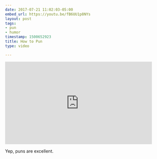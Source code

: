 ```yaml
---
date: 2017-07-21 11:02:03-05:00
embed_url: https://youtu.be/fB6UU1p8NYs
layout: post
tags:
- pun
- humor
timestamp: 1500652923
title: How to Pun
type: video

---
```

<iframe width="480" height="270" src="https://www.youtube.com/embed/fB6UU1p8NYs?feature=oembed" frameborder="0" allowfullscreen></iframe>

Yep, puns are excellent.